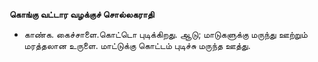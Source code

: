 **கொங்கு வட்டார வழக்குச் சொல்லகராதி**
- காண்க. கைச்சாளை.கொட்டொ புடிக்கிறது. ஆடு; மாடுகளுக்கு மருந்து ஊற்றும் மரத்தலான உருளை. மாட்டுக்கு கொட்டம் புடிச்சு மருந்த ஊத்து.

